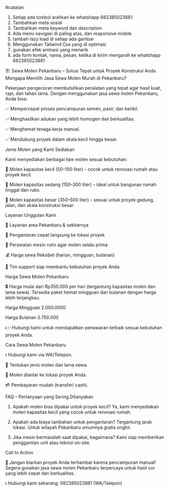 #catatan
1. Setiap ada tombol arahkan ke whatshapp 682385023881
2. Tambahkan meta sosial  
3. Tambahkan meta keyword dan description
4. Ada menu navigasi di paling atas, dan responsive mobile
5. tambah lazy load di setiap ada gambar
6. Menggunakan Tailwind Css yang di optimasi
7. gunakan efek animasi yang menarik
8. ada form kontak, nama, pesan, ketika di kirim mengarah ke whatshapp 682385023881



🏗️ Sewa Molen Pekanbaru – Solusi Tepat untuk Proyek Konstruksi Anda
Mengapa Memilih Jasa Sewa Molen Murah di Pekanbaru?

Pekerjaan pengecoran membutuhkan peralatan yang tepat agar hasil kuat, rapi, dan tahan lama. Dengan menggunakan jasa sewa molen Pekanbaru, Anda bisa:

✅ Mempercepat proses pencampuran semen, pasir, dan kerikil.

✅ Menghasilkan adukan yang lebih homogen dan berkualitas.

✅ Menghemat tenaga kerja manual.

✅ Mendukung proyek dalam skala kecil hingga besar.

Jenis Molen yang Kami Sediakan

Kami menyediakan berbagai tipe molen sesuai kebutuhan:

🔹 Molen kapasitas kecil (50–100 liter) – cocok untuk renovasi rumah atau proyek kecil.

🔹 Molen kapasitas sedang (150–300 liter) – ideal untuk bangunan rumah tinggal dan ruko.

🔹 Molen kapasitas besar (350–500 liter) – sesuai untuk proyek gedung, jalan, dan skala konstruksi besar.

Layanan Unggulan Kami

📍 Layanan area Pekanbaru & sekitarnya

🚚 Pengantaran cepat langsung ke lokasi proyek

🔧 Perawatan mesin rutin agar molen selalu prima

💰 Harga sewa fleksibel (harian, mingguan, bulanan)

👷 Tim support siap membantu kebutuhan proyek Anda

Harga Sewa Molen Pekanbaru

💲 Harga mulai dari Rp350.000 per hari (tergantung kapasitas molen dan lama sewa).
Tersedia paket hemat mingguan dan bulanan dengan harga lebih terjangkau.


Harga Mingguan 2.000.0000

Harga Bulanan 3.750.000



👉 Hubungi kami untuk mendapatkan penawaran terbaik sesuai kebutuhan proyek Anda.

Cara Sewa Molen Pekanbaru

📞 Hubungi kami via WA/Telepon.

📝 Tentukan jenis molen dan lama sewa.

🚚 Molen diantar ke lokasi proyek Anda.

💳 Pembayaran mudah (transfer/ cash).

FAQ – Pertanyaan yang Sering Ditanyakan

1. Apakah molen bisa dipakai untuk proyek kecil?
Ya, kami menyediakan molen kapasitas kecil yang cocok untuk renovasi rumah.

2. Apakah ada biaya tambahan untuk pengantaran?
Tergantung jarak lokasi. Untuk wilayah Pekanbaru umumnya gratis ongkir.

3. Jika mesin bermasalah saat dipakai, bagaimana?
Kami siap memberikan penggantian unit atau teknisi on-site.

Call to Action

🚀 Jangan biarkan proyek Anda terhambat karena pencampuran manual!
Segera gunakan jasa sewa molen Pekanbaru terpercaya untuk hasil cor yang lebih cepat dan berkualitas.

📞 Hubungi kami sekarang: 082385023881 (WA/Telepon)



